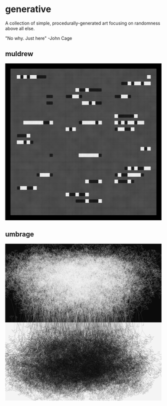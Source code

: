 # generative
A collection of simple, procedurally-generated art focusing on randomness above all else. 

"No why. Just here" 
-John Cage

## muldrew

<img src="muldrew/muldrew1.png" width="500" height="500">

## umbrage
<img src="umbrage/umbrage1.jpg" width="500" height="500">
